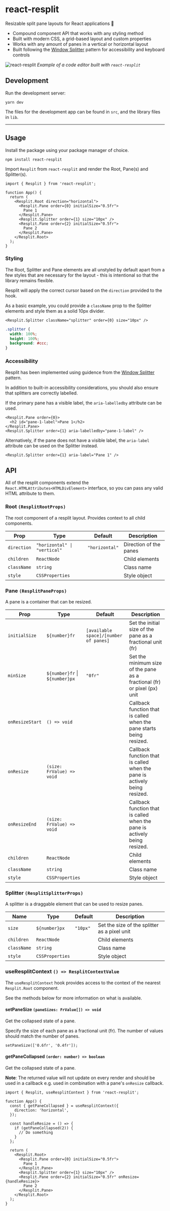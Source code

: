 # react-resplit

Resizable split pane layouts for React applications 🖖

- Compound component API that works with any styling method
- Built with modern CSS, a grid-based layout and custom properties
- Works with any amount of panes in a vertical or horizontal layout
- Built following the [Window Splitter](https://www.w3.org/WAI/ARIA/apg/patterns/windowsplitter/) pattern for accessibility and keyboard controls

![react-resplit](https://user-images.githubusercontent.com/9557798/209449017-e648a053-f0de-49b1-bc8f-d56b4ddcf5db.gif)
_Example of a code editor built with `react-resplit`_

## Development

Run the development server:

```
yarn dev
```

The files for the development app can be found in `src`, and the library files in `lib`.

---

## Usage

Install the package using your package manager of choice.

```
npm install react-resplit
```

Import `Resplit` from `react-resplit` and render the Root, Pane(s) and Splitter(s).

```tsx
import { Resplit } from 'react-resplit';

function App() {
  return (
    <Resplit.Root direction="horizontal">
      <Resplit.Pane order={0} initialSize="0.5fr">
        Pane 1
      </Resplit.Pane>
      <Resplit.Splitter order={1} size="10px" />
      <Resplit.Pane order={2} initialSize="0.5fr">
        Pane 2
      </Resplit.Pane>
    </Resplit.Root>
  );
}
```

### Styling

The Root, Splitter and Pane elements are all unstyled by default apart from a few styles that are necessary for the layout - this is intentional so that the library remains flexible.

Resplit will apply the correct cursor based on the `direction` provided to the hook.

As a basic example, you could provide a `className` prop to the Splitter elements and style them as a solid 10px divider.

```tsx
<Resplit.Splitter className="splitter" order={0} size="10px" />
```

```css
.splitter {
  width: 100%;
  height: 100%;
  background: #ccc;
}
```

### Accessibility

Resplit has been implemented using guidence from the [Window Splitter](https://www.w3.org/WAI/ARIA/apg/patterns/windowsplitter/) pattern.

In addition to built-in accessibility considerations, you should also ensure that splitters are correctly labelled.

If the primary pane has a visible label, the `aria-labelledby` attribute can be used.

```tsx
<Resplit.Pane order={0}>
  <h2 id="pane-1-label">Pane 1</h2>
</Resplit.Pane>
<Resplit.Splitter order={1} aria-labelledby="pane-1-label" />
```

Alternatively, if the pane does not have a visible label, the `aria-label` attribute can be used on the Splitter instead.

```tsx
<Resplit.Splitter order={1} aria-label="Pane 1" />
```

## API

All of the resplit components extend the `React.HTMLAttributes<HTMLDivElement>` interface, so you can pass any valid HTML attribute to them.

### Root `(ResplitRootProps)`

The root component of a resplit layout. Provides context to all child components.

| Prop        | Type                         | Default        | Description            |
| ----------- | ---------------------------- | -------------- | ---------------------- |
| `direction` | `"horizontal" \| "vertical"` | `"horizontal"` | Direction of the panes |
| `children`  | `ReactNode`                  |                | Child elements         |
| `className` | `string`                     |                | Class name             |
| `style`     | `CSSProperties`              |                | Style object           |

### Pane `(ResplitPaneProps)`

A pane is a container that can be resized.

| Prop            | Type                           | Default                               | Description                                                               |
| --------------- | ------------------------------ | ------------------------------------- | ------------------------------------------------------------------------- |
| `initialSize`   | `${number}fr`                  | `[available space]/[number of panes]` | Set the initial size of the pane as a fractional unit (fr)                |
| `minSize`       | `${number}fr` \| `${number}px` | `"0fr"`                               | Set the minimum size of the pane as a fractional (fr) or pixel (px) unit  |
| `onResizeStart` | `() => void`                   |                                       | Callback function that is called when the pane starts being resized.      |
| `onResize`      | `(size: FrValue) => void`      |                                       | Callback function that is called when the pane is actively being resized. |
| `onResizeEnd`   | `(size: FrValue) => void`      |                                       | Callback function that is called when the pane is actively being resized. |
| `children`      | `ReactNode`                    |                                       | Child elements                                                            |
| `className`     | `string`                       |                                       | Class name                                                                |
| `style`         | `CSSProperties`                |                                       | Style object                                                              |

### Splitter `(ResplitSplitterProps)`

A splitter is a draggable element that can be used to resize panes.

| Name        | Type            | Default  | Description                                  |
| ----------- | --------------- | -------- | -------------------------------------------- |
| `size`      | `${number}px`   | `"10px"` | Set the size of the splitter as a pixel unit |
| `children`  | `ReactNode`     |          | Child elements                               |
| `className` | `string`        |          | Class name                                   |
| `style`     | `CSSProperties` |          | Style object                                 |

### useResplitContext `() => ResplitContextValue`

The `useResplitContext` hook provides access to the context of the nearest `Resplit.Root` component.

See the methods below for more information on what is available.

#### setPaneSize `(paneSizes: FrValue[]) => void`

Get the collapsed state of a pane.

Specify the size of each pane as a fractional unit (fr). The number of values should match the number of panes.

```tsx
setPaneSize(['0.6fr', '0.4fr']);
```

#### getPaneCollapsed `(order: number) => boolean`

Get the collapsed state of a pane.

**Note**: The returned value will not update on every render and should be used in a callback e.g. used in combination with a pane's `onResize` callback.

```tsx
import { Resplit, useResplitContext } from 'react-resplit';

function App() {
  const { getPaneCollapsed } = useResplitContext({
    direction: 'horizontal',
  });

  const handleResize = () => {
    if (getPaneCollapsed(2)) {
      // Do something
    }
  };

  return (
    <Resplit.Root>
      <Resplit.Pane order={0} initialSize="0.5fr">
        Pane 1
      </Resplit.Pane>
      <Resplit.Splitter order={1} size="10px" />
      <Resplit.Pane order={2} initialSize="0.5fr" onResize={handleResize}>
        Pane 2
      </Resplit.Pane>
    </Resplit.Root>
  );
}
```
